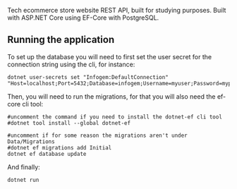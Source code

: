 Tech ecommerce store website REST API, built for studying purposes. 
Built with ASP.NET Core using EF-Core with PostgreSQL.

## Running the application
To set up the database you will need to first set the user secret for the connection string using the cli, for instance:

```
dotnet user-secrets set "Infogem:DefaultConnection" "Host=localhost;Port=5432;Database=infogem;Username=myuser;Password=mypassword;"
```

Then, you will need to run the migrations, for that you will also need the ef-core cli tool:

```
#uncomment the command if you need to install the dotnet-ef cli tool
#dotnet tool install --global dotnet-ef

#uncomment if for some reason the migrations aren't under Data/Migrations
#dotnet ef migrations add Initial
dotnet ef database update
```

And finally:

```
dotnet run
```